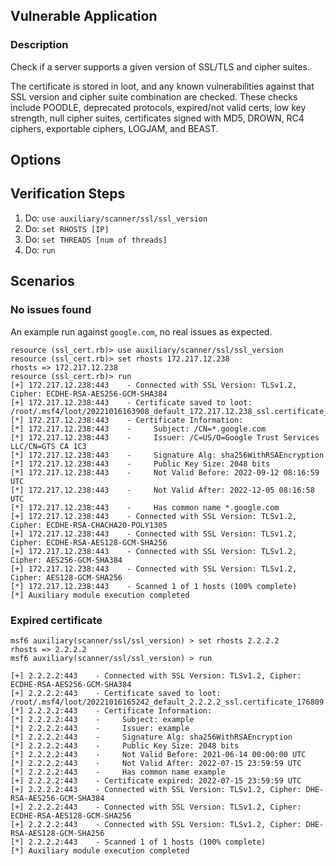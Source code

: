 ## Vulnerable Application

### Description
Check if a server supports a given version of SSL/TLS and cipher suites.

The certificate is stored in loot, and any known vulnerabilities against that
SSL version and cipher suite combination are checked. These checks include
POODLE, deprecated protocols, expired/not valid certs, low key strength, null cipher suites,
certificates signed with MD5, DROWN, RC4 ciphers, exportable ciphers, LOGJAM, and BEAST.

## Options

## Verification Steps

1. Do: `use auxiliary/scanner/ssl/ssl_version`
2. Do: `set RHOSTS [IP]`
3. Do: `set THREADS [num of threads]`
4. Do: `run`

## Scenarios

### No issues found

An example run against `google.com`, no real issues as expected.

```
resource (ssl_cert.rb)> use auxiliary/scanner/ssl/ssl_version
resource (ssl_cert.rb)> set rhosts 172.217.12.238
rhosts => 172.217.12.238
resource (ssl_cert.rb)> run
[+] 172.217.12.238:443    - Connected with SSL Version: TLSv1.2, Cipher: ECDHE-RSA-AES256-GCM-SHA384
[+] 172.217.12.238:443    - Certificate saved to loot: /root/.msf4/loot/20221016163908_default_172.217.12.238_ssl.certificate_484658.txt
[*] 172.217.12.238:443    - Certificate Information:
[*] 172.217.12.238:443    -     Subject: /CN=*.google.com
[*] 172.217.12.238:443    -     Issuer: /C=US/O=Google Trust Services LLC/CN=GTS CA 1C3
[*] 172.217.12.238:443    -     Signature Alg: sha256WithRSAEncryption
[*] 172.217.12.238:443    -     Public Key Size: 2048 bits
[*] 172.217.12.238:443    -     Not Valid Before: 2022-09-12 08:16:59 UTC
[*] 172.217.12.238:443    -     Not Valid After: 2022-12-05 08:16:58 UTC
[*] 172.217.12.238:443    -     Has common name *.google.com
[+] 172.217.12.238:443    - Connected with SSL Version: TLSv1.2, Cipher: ECDHE-RSA-CHACHA20-POLY1305
[+] 172.217.12.238:443    - Connected with SSL Version: TLSv1.2, Cipher: ECDHE-RSA-AES128-GCM-SHA256
[+] 172.217.12.238:443    - Connected with SSL Version: TLSv1.2, Cipher: AES256-GCM-SHA384
[+] 172.217.12.238:443    - Connected with SSL Version: TLSv1.2, Cipher: AES128-GCM-SHA256
[*] 172.217.12.238:443    - Scanned 1 of 1 hosts (100% complete)
[*] Auxiliary module execution completed
```

### Expired certificate

```
msf6 auxiliary(scanner/ssl/ssl_version) > set rhosts 2.2.2.2
rhosts => 2.2.2.2
msf6 auxiliary(scanner/ssl/ssl_version) > run

[+] 2.2.2.2:443    - Connected with SSL Version: TLSv1.2, Cipher: ECDHE-RSA-AES256-GCM-SHA384
[+] 2.2.2.2:443    - Certificate saved to loot: /root/.msf4/loot/20221016165242_default_2.2.2.2_ssl.certificate_176809.txt
[*] 2.2.2.2:443    - Certificate Information:
[*] 2.2.2.2:443    -     Subject: example
[*] 2.2.2.2:443    -     Issuer: example
[*] 2.2.2.2:443    -     Signature Alg: sha256WithRSAEncryption
[*] 2.2.2.2:443    -     Public Key Size: 2048 bits
[*] 2.2.2.2:443    -     Not Valid Before: 2021-06-14 00:00:00 UTC
[*] 2.2.2.2:443    -     Not Valid After: 2022-07-15 23:59:59 UTC
[*] 2.2.2.2:443    -     Has common name example
[+] 2.2.2.2:443    - Certificate expired: 2022-07-15 23:59:59 UTC
[+] 2.2.2.2:443    - Connected with SSL Version: TLSv1.2, Cipher: DHE-RSA-AES256-GCM-SHA384
[+] 2.2.2.2:443    - Connected with SSL Version: TLSv1.2, Cipher: ECDHE-RSA-AES128-GCM-SHA256
[+] 2.2.2.2:443    - Connected with SSL Version: TLSv1.2, Cipher: DHE-RSA-AES128-GCM-SHA256
[*] 2.2.2.2:443    - Scanned 1 of 1 hosts (100% complete)
[*] Auxiliary module execution completed
```
